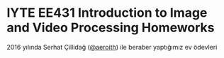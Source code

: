 # IYTE EE431 Introduction to Image and Video Processing Homeworks
2016 yılında Serhat Çillidağ ([@aeroith](https://github.com/aeroith)) ile beraber yaptığımız ev ödevleri


